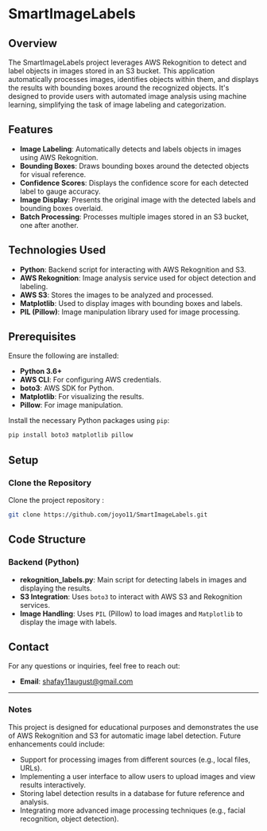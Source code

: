 # SmartImageLabels

## Overview
The SmartImageLabels project leverages AWS Rekognition to detect and label objects in images stored in an S3 bucket. This application automatically processes images, identifies objects within them, and displays the results with bounding boxes around the recognized objects. It's designed to provide users with automated image analysis using machine learning, simplifying the task of image labeling and categorization.

## Features
- **Image Labeling**: Automatically detects and labels objects in images using AWS Rekognition.
- **Bounding Boxes**: Draws bounding boxes around the detected objects for visual reference.
- **Confidence Scores**: Displays the confidence score for each detected label to gauge accuracy.
- **Image Display**: Presents the original image with the detected labels and bounding boxes overlaid.
- **Batch Processing**: Processes multiple images stored in an S3 bucket, one after another.

## Technologies Used
- **Python**: Backend script for interacting with AWS Rekognition and S3.
- **AWS Rekognition**: Image analysis service used for object detection and labeling.
- **AWS S3**: Stores the images to be analyzed and processed.
- **Matplotlib**: Used to display images with bounding boxes and labels.
- **PIL (Pillow)**: Image manipulation library used for image processing.

## Prerequisites
Ensure the following are installed:
- **Python 3.6+**
- **AWS CLI**: For configuring AWS credentials.
- **boto3**: AWS SDK for Python.
- **Matplotlib**: For visualizing the results.
- **Pillow**: For image manipulation.


Install the necessary Python packages using `pip`:

```bash
pip install boto3 matplotlib pillow
```

## Setup

### Clone the Repository
Clone the project repository :

```bash
git clone https://github.com/joyo11/SmartImageLabels.git
```


## Code Structure

### Backend (Python)
- **rekognition_labels.py**: Main script for detecting labels in images and displaying the results.
- **S3 Integration**: Uses `boto3` to interact with AWS S3 and Rekognition services.
- **Image Handling**: Uses `PIL` (Pillow) to load images and `Matplotlib` to display the image with labels.

## Contact
For any questions or inquiries, feel free to reach out:
- **Email**: [shafay11august@gmail.com](mailto:shafay11august@gmail.com)

---

### Notes
This project is designed for educational purposes and demonstrates the use of AWS Rekognition and S3 for automatic image label detection. Future enhancements could include:
- Support for processing images from different sources (e.g., local files, URLs).
- Implementing a user interface to allow users to upload images and view results interactively.
- Storing label detection results in a database for future reference and analysis.
- Integrating more advanced image processing techniques (e.g., facial recognition, object detection).




